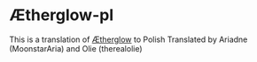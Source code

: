 # Ætherglow-pl
This is a translation of [Ætherglow](https://translunar.academy/fic/Aetherglow) to Polish
Translated by Ariadne (MoonstarAria) and Olie (therealolie)
